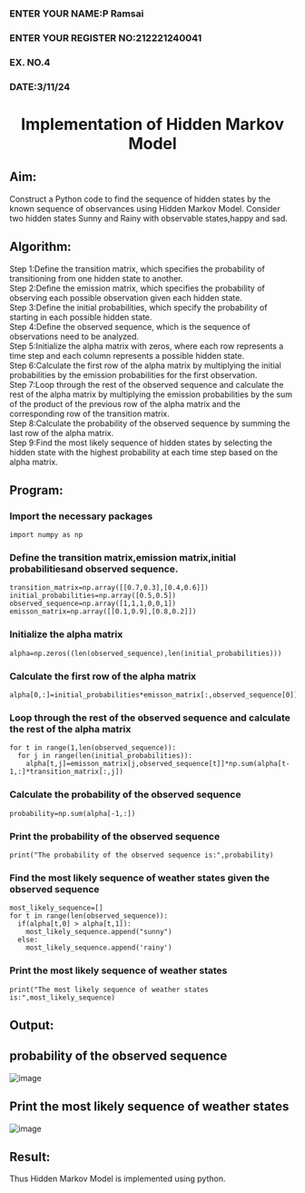 <H3>ENTER YOUR NAME:P Ramsai</H3>
<H3>ENTER YOUR REGISTER NO:212221240041</H3>
<H3>EX. NO.4</H3>
<H3>DATE:3/11/24</H3>
<H1 ALIGN =CENTER> Implementation of Hidden Markov Model</H1>

## Aim: 
Construct a Python code to find the sequence of hidden states by the known sequence of observances using Hidden Markov Model. Consider two hidden states Sunny and Rainy with observable states,happy and sad.

## Algorithm:

Step 1:Define the transition matrix, which specifies the probability of transitioning from  one hidden state to another.<br>
Step 2:Define the emission matrix, which specifies the probability of observing each possible observation given each hidden state.<br>
Step 3:Define the initial probabilities, which specify the probability of starting in each possible hidden state.<br>
Step 4:Define the observed sequence, which is the sequence of observations need to  be analyzed.<br>
Step 5:Initialize the alpha matrix with zeros, where each row represents a time step and each column represents a possible hidden state.<br>
Step 6:Calculate the first row of the alpha matrix by multiplying the initial  probabilities by the emission probabilities for the first observation.<br>
Step 7:Loop through the rest of the observed sequence and calculate the rest of the alpha matrix by multiplying the emission probabilities by the sum of the product of 
       the previous row of the alpha matrix and the corresponding row of the transition matrix.<br>
Step 8:Calculate the probability of the observed sequence by summing the last row of the alpha matrix.<br>
Step 9:Find the most likely sequence of hidden states by selecting the hidden state with the highest probability at each time step based on the alpha matrix.<br>

## Program:
### Import the necessary packages
```
import numpy as np
```
### Define the transition matrix,emission matrix,initial probabilitiesand observed sequence.
```
transition_matrix=np.array([[0.7,0.3],[0.4,0.6]])
initial_probabilities=np.array([0.5,0.5])
observed_sequence=np.array([1,1,1,0,0,1])
emisson_matrix=np.array([[0.1,0.9],[0.8,0.2]])

```
### Initialize the alpha matrix
```
alpha=np.zeros((len(observed_sequence),len(initial_probabilities)))

```
### Calculate the first row of the alpha matrix
```
alpha[0,:]=initial_probabilities*emisson_matrix[:,observed_sequence[0]]
```
### Loop through the rest of the observed sequence and calculate the rest of the alpha matrix
```
for t in range(1,len(observed_sequence)):
  for j in range(len(initial_probabilities)):
    alpha[t,j]=emisson_matrix[j,observed_sequence[t]]*np.sum(alpha[t-1,:]*transition_matrix[:,j])

```
### Calculate the probability of the observed sequence
```
probability=np.sum(alpha[-1,:])

```
### Print the probability of the observed sequence
```
print("The probability of the observed sequence is:",probability)
```

### Find the most likely sequence of weather states given the observed sequence
```
most_likely_sequence=[]
for t in range(len(observed_sequence)):
  if(alpha[t,0] > alpha[t,1]):
    most_likely_sequence.append("sunny")
  else:
    most_likely_sequence.append('rainy')

```
### Print the most likely sequence of weather states
```
print("The most likely sequence of weather states is:",most_likely_sequence)
```


## Output:
## probability of the observed sequence
![image](https://github.com/Ramsai1234/Ex-4--AAI/assets/94269989/1b166bcf-327b-46ad-9254-76c2615a6cb3)
## Print the most likely sequence of weather states
![image](https://github.com/Ramsai1234/Ex-4--AAI/assets/94269989/cb7410c0-a4ce-4027-82a0-b23d13768156)


## Result:
Thus Hidden Markov Model is implemented using python.

